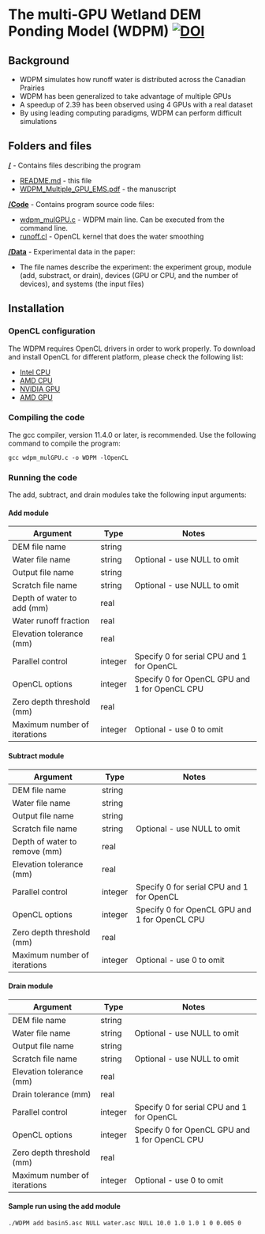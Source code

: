 # The multi-GPU Wetland DEM Ponding Model (WDPM) [![DOI](https://zenodo.org/badge/DOI/10.5281/zenodo.10609000.svg)](https://doi.org/10.5281/zenodo.10609000)

## Background
- WDPM simulates how runoff water is distributed across the Canadian Prairies
- WDPM has been generalized to take advantage of multiple GPUs
- A speedup of 2.39 has been observed using 4 GPUs with a real dataset
- By using leading computing paradigms, WDPM can perform difficult simulations

## Folders and files  

**[/](/)** - Contains files describing the program  

- [README.md](/README.md) - this file  
- [WDPM_Multiple_GPU_EMS.pdf](/WDPM_Multiple_GPU_EMS.pdf) - the manuscript  

**[/Code](/Code)** - Contains program source code files:

- [wdpm_mulGPU.c](/Code/wdpm_mulGPU.c) - WDPM main line. Can be executed from the command line.
- [runoff.cl](/Code/runoff.cl) - OpenCL kernel that does the water smoothing

**[/Data](/Data)** - Experimental data in the paper:

- The file names describe the experiment: the experiment group, module (add, substract, or drain), devices (GPU or CPU, and the number of devices), and systems (the input files)

## Installation

### OpenCL configuration
The WDPM requires OpenCL drivers in order to work properly. To download and install OpenCL for different platform, please check the following list:  
- [Intel CPU](https://software.seek.intel.com/intel-opencl)
- [AMD CPU](https://www.amd.com/en/support)
- [NVIDIA GPU](https://www.nvidia.com/download/index.aspx?lang=en-us)
- [AMD GPU](https://www.amd.com/en/support)

### Compiling the code
The gcc compiler, version 11.4.0 or later, is recommended. Use the following command to compile the program:  

```
gcc wdpm_mulGPU.c -o WDPM -lOpenCL
```

### Running the code
The add, subtract, and drain modules take the following input arguments:

#### Add module
| Argument | Type | Notes |
| -------- | ---- | ----- |
| DEM file name | string | |  
| Water file name | string | Optional - use NULL to omit |  
| Output file name | string | | 
| Scratch file name | string | Optional - use NULL to omit | 
| Depth of water to add (mm) | real | |
| Water runoff fraction | real | |    
| Elevation tolerance (mm) | real | |  
| Parallel control | integer | Specify 0 for serial CPU and 1 for OpenCL |  
| OpenCL options | integer | Specify 0 for OpenCL GPU and 1 for OpenCL CPU | 
| Zero depth threshold (mm) | real | |  
| Maximum number of iterations | integer | Optional - use 0 to omit |  

#### Subtract module
| Argument | Type | Notes |
| -------- | ---- | ----- |
| DEM file name | string | |  
| Water file name | string | |  
| Output file name | string | |  
| Scratch file name | string | Optional - use NULL to omit |  
| Depth of water to remove (mm) | real | |  
| Elevation tolerance (mm) | real | |  
| Parallel control | integer | Specify 0 for serial CPU and 1 for OpenCL | 
| OpenCL options | integer | Specify 0 for OpenCL GPU and 1 for OpenCL CPU | 
| Zero depth threshold (mm) | real | |  
| Maximum number of iterations | integer | Optional - use 0 to omit |  

#### Drain module
| Argument | Type | Notes |
| -------- | ---- | ----- |
| DEM file name | string | |  
| Water file name | string | Optional - use NULL to omit |
| Output file name | string | |  
| Scratch file name | string | Optional - use NULL to omit |  
| Elevation tolerance (mm) | real | |  
| Drain tolerance (mm) | real | |  
| Parallel control | integer | Specify 0 for serial CPU and 1 for OpenCL |
| OpenCL options | integer | Specify 0 for OpenCL GPU and 1 for OpenCL CPU | 
| Zero depth threshold (mm) | real | |  
| Maximum number of iterations | integer | Optional - use 0 to omit | 

#### Sample run using the add module
```
./WDPM add basin5.asc NULL water.asc NULL 10.0 1.0 1.0 1 0 0.005 0
```
